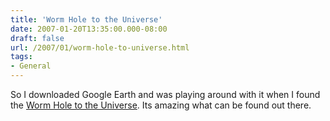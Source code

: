 ```yaml
---
title: 'Worm Hole to the Universe'
date: 2007-01-20T13:35:00.000-08:00
draft: false
url: /2007/01/worm-hole-to-universe.html
tags: 
- General
---
```


So I downloaded Google Earth and was playing around with it when I found the [Worm Hole to the Universe](http://blog.ddpruitt.net/wp-content/uploads/WormHole.kmz "Worm Hole to the Universe"). Its amazing what can be found out there.